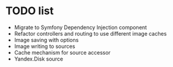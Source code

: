 # TODO list

* Migrate to Symfony Dependency Injection component
* Refactor controllers and routing to use different image caches
* Image saving with options
* Image writing to sources
* Cache mechanism for source accessor
* Yandex.Disk source
